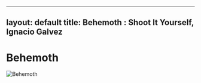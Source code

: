 
---
layout: default
title: Behemoth : Shoot It Yourself, Ignacio Galvez
---

# Behemoth

![Behemoth](http://assets.farmhouse.co/publishing/1-shoot-it-yourself/images/behemoth-1.jpg)
